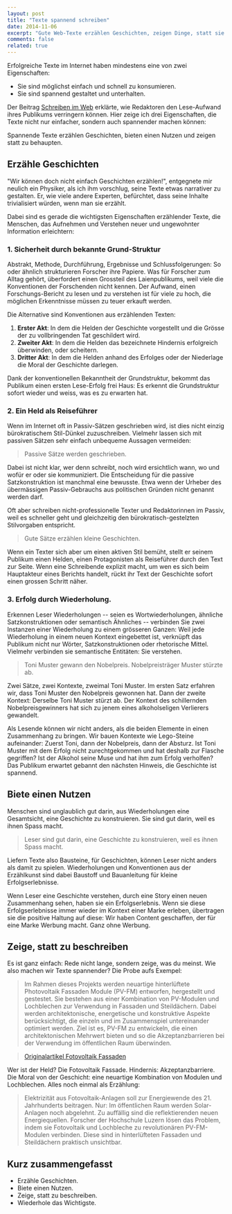 ```yaml
---
layout: post
title: "Texte spannend schreiben"
date: 2014-11-06
excerpt: "Gute Web-Texte erzählen Geschichten, zeigen Dinge, statt sie zu beschreiben, bieten Lesenden einen Nutzen. Und sie wiederholen sich."
comments: false
related: true
---
```


Erfolgreiche Texte im Internet haben mindestens eine von zwei Eigenschaften:

- Sie sind möglichst einfach und schnell zu konsumieren.
- Sie sind spannend gestaltet und unterhalten.

Der Beitrag [Schreiben im Web](/schreiben-im-web) erklärte, wie Redaktoren den Lese-Aufwand ihres Publikums verringern können. Hier zeige ich drei Eigenschaften, die Texte nicht nur einfacher, sondern auch spannender machen können:

Spannende Texte erzählen Geschichten, bieten einen Nutzen und zeigen statt zu behaupten.

## Erzähle Geschichten

"Wir können doch nicht einfach Geschichten erzählen!", entgegnete mir neulich ein Physiker, als ich ihm vorschlug, seine Texte etwas narrativer zu gestalten. Er, wie viele andere Experten, befürchtet, dass seine Inhalte trivialisiert würden, wenn man sie erzählt.

Dabei sind es gerade die wichtigsten Eigenschaften erzählender Texte, die Menschen, das Aufnehmen und Verstehen neuer und ungewohnter Information erleichtern: 

### 1. Sicherheit durch bekannte Grund-Struktur
Abstrakt, Methode, Durchführung, Ergebnisse und Schlussfolgerungen: So oder ähnlich strukturieren Forscher ihre Papiere. Was für Forscher zum Alltag gehört, überfordert einen Grossteil des Laienpublikums, weil viele die Konventionen der Forschenden nicht kennen. Der Aufwand, einen Forschungs-Bericht zu lesen und zu verstehen ist für viele zu hoch, die möglichen Erkenntnisse müssen zu teuer erkauft werden.

Die Alternative sind Konventionen aus erzählenden Texten:

1. **Erster Akt**: In dem die Helden der Geschichte vorgestellt und  die Grösse der zu vollbringenden Tat geschildert wird.
2. **Zweiter Akt**: In dem die Helden das bezeichnete Hindernis erfolgreich überwinden, oder scheitern.
3. **Dritter Akt**: In dem die Helden anhand des Erfolges oder der Niederlage die Moral der Geschichte darlegen.

Dank der konventionellen Bekanntheit der Grundstruktur, bekommt das Publikum einen ersten Lese-Erfolg frei Haus: Es erkennt die Grundstruktur sofort wieder und weiss, was es zu erwarten hat.

### 2. Ein Held als Reiseführer
Wenn im Internet oft in Passiv-Sätzen geschrieben wird, ist dies nicht einzig bürokratischem Stil-Dünkel zuzuschreiben. Vielmehr lassen sich mit passiven Sätzen sehr einfach unbequeme Aussagen vermeiden: 

> Passive Sätze werden geschrieben.

Dabei ist nicht klar, wer denn schreibt, noch wird ersichtlich wann, wo und wofür er oder sie kommuniziert. Die Entscheidung für die passive Satzkonstruktion ist manchmal eine bewusste. Etwa wenn der Urheber des übermässigen Passiv-Gebrauchs aus politischen Gründen nicht genannt werden darf.

Oft aber schreiben nicht-professionelle Texter und Redaktorinnen im Passiv, weil es schneller geht und gleichzeitig den bürokratisch-gestelzten Stilvorgaben entspricht.

> Gute Sätze erzählen kleine Geschichten.

Wenn ein Texter sich aber um einen aktiven Stil bemüht, stellt er seinem Publikum einen Helden, einen Protagonisten als Reiseführer durch den Text zur Seite. Wenn eine Schreibende explizit macht, um wen es sich beim Hauptakteur eines Berichts handelt, rückt ihr Text der Geschichte sofort einen grossen Schritt näher.

### 3. Erfolg durch Wiederholung.

Erkennen Leser Wiederholungen -- seien es Wortwiederholungen, ähnliche Satzkonstruktionen oder semantisch Ähnliches -- verbinden Sie zwei Instanzen einer Wiederholung zu einem grösseren Ganzen: Weil jede Wiederholung in einem neuen Kontext eingebettet ist, verknüpft das Publikum nicht nur Wörter, Satzkonstruktionen oder rhetorische Mittel. Vielmehr verbinden sie semantische Entitäten: Sie verstehen.

> Toni Muster gewann den Nobelpreis. Nobelpreisträger Muster stürzte ab.

Zwei Sätze, zwei Kontexte, zweimal Toni Muster. Im ersten Satz erfahren wir, dass Toni Muster den Nobelpreis gewonnen hat. Dann der zweite Kontext: Derselbe Toni Muster stürzt ab. Der Kontext des schillernden Nobelpreisgewinners hat sich zu jenem eines alkoholseligen Verlierers gewandelt. 

Als Lesende können wir nicht anders, als die beiden Elemente in einen Zusammenhang zu bringen. Wir bauen Kontexte wie Lego-Steine aufeinander: Zuerst Toni, dann der Nobelpreis, dann der Absturz. Ist Toni Muster mit dem Erfolg nicht zurechtgekommen und hat deshalb zur Flasche gegriffen? Ist der Alkohol seine Muse und hat ihm zum Erfolg verholfen? Das Publikum erwartet gebannt den nächsten Hinweis, die Geschichte ist spannend.

## Biete einen Nutzen

Menschen sind unglaublich gut darin, aus Wiederholungen eine Gesamtsicht, eine Geschichte zu konstruieren. Sie sind gut darin, weil es ihnen Spass macht. 

> Leser sind gut darin, eine Geschichte zu konstruieren, weil es ihnen Spass macht.

Liefern Texte also Bausteine, für Geschichten, können Leser nicht anders als damit zu spielen. Wiederholungen und Konventionen aus der Erzählkunst sind dabei Baustoff und Bauanleitung für kleine Erfolgserlebnisse.

Wenn Leser eine Geschichte verstehen, durch eine Story einen neuen Zusammenhang sehen, haben sie ein Erfolgserlebnis. Wenn sie diese Erfolgserlebnisse immer wieder im Kontext einer Marke erleben, übertragen sie die positive Haltung auf diese: Wir haben Content geschaffen, der für eine Marke Werbung macht. Ganz ohne Werbung.

## Zeige, statt zu beschreiben
Es ist ganz einfach: Rede nicht lange, sondern zeige, was du meinst. Wie also machen wir Texte spannender? Die Probe aufs Exempel:

> Im Rahmen dieses Projekts werden neuartige hinterlüftete Photovoltaik Fassaden Module (PV-FM) entworfen, hergestellt und gestestet. Sie bestehen aus einer Kombination von PV-Modulen und Lochblechen zur Verwendung in Fassaden und Steildächern. Dabei werden architektonische, energetische und konstruktive Aspekte berücksichtigt, die einzeln und im Zusammenspiel untereinander optimiert werden. Ziel ist es, PV-FM zu entwickeln, die einen architektonischen Mehrwert bieten und so die Akzeptanzbarrieren bei der Verwendung im öffentlichen Raum überwinden.

> [Originalartikel Fotovoltaik Fassaden](https://www.hslu.ch/de-ch/hochschule-luzern/forschung/projekte/detail/?pid=40)

Wer ist der Held? Die Fotovoltaik Fassade. Hindernis: Akzeptanzbarriere. Die Moral von der Geschicht: eine neuartige Kombination von Modulen und Lochblechen. Alles noch einmal als Erzählung: 

> Elektrizität aus Fotovoltaik-Anlagen soll zur Energiewende des 21. Jahrhunderts beitragen. Nur: Im öffentlichen Raum werden Solar-Anlagen noch abgelehnt. Zu auffällig sind die reflektierenden neuen Energiequellen. Forscher der Hochschule Luzern lösen das Problem, indem sie Fotovoltaik und Lochbleche zu revolutionären PV-FM-Modulen verbinden. Diese sind in hinterlüfteten Fassaden und Steildächern praktisch unsichtbar.

## Kurz zusammengefasst
- Erzähle Geschichten.
- Biete einen Nutzen.
- Zeige, statt zu beschreiben. 
- Wiederhole das Wichtigste. 








